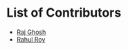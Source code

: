# List of Contributors
- [Raj Ghosh](https://github.com/rg249185)
- [Rahul Roy](https://github.com/iamrahulroy11)
